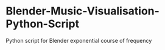 # Blender-Music-Visualisation-Python-Script
Python script for Blender
exponential course of frequency

